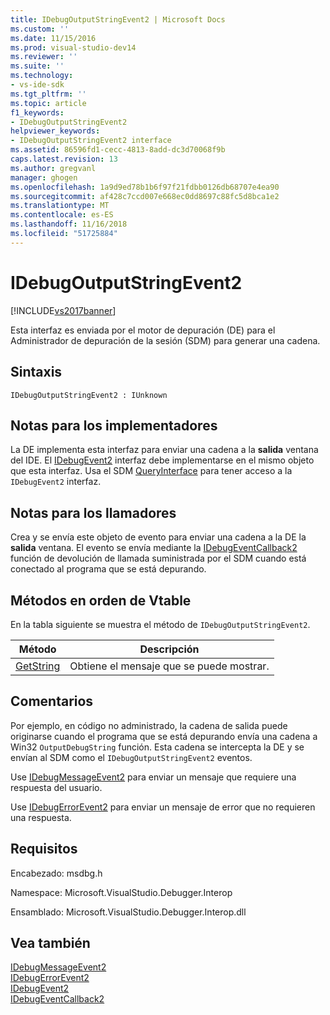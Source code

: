 ```yaml
---
title: IDebugOutputStringEvent2 | Microsoft Docs
ms.custom: ''
ms.date: 11/15/2016
ms.prod: visual-studio-dev14
ms.reviewer: ''
ms.suite: ''
ms.technology:
- vs-ide-sdk
ms.tgt_pltfrm: ''
ms.topic: article
f1_keywords:
- IDebugOutputStringEvent2
helpviewer_keywords:
- IDebugOutputStringEvent2 interface
ms.assetid: 86596fd1-cecc-4813-8add-dc3d70068f9b
caps.latest.revision: 13
ms.author: gregvanl
manager: ghogen
ms.openlocfilehash: 1a9d9ed78b1b6f97f21fdbb0126db68707e4ea90
ms.sourcegitcommit: af428c7ccd007e668ec0dd8697c88fc5d8bca1e2
ms.translationtype: MT
ms.contentlocale: es-ES
ms.lasthandoff: 11/16/2018
ms.locfileid: "51725884"
---
```

# <a name="idebugoutputstringevent2"></a>IDebugOutputStringEvent2
[!INCLUDE[vs2017banner](../../../includes/vs2017banner.md)]

Esta interfaz es enviada por el motor de depuración (DE) para el Administrador de depuración de la sesión (SDM) para generar una cadena.  
  
## <a name="syntax"></a>Sintaxis  
  
```  
IDebugOutputStringEvent2 : IUnknown  
```  
  
## <a name="notes-for-implementers"></a>Notas para los implementadores  
 La DE implementa esta interfaz para enviar una cadena a la **salida** ventana del IDE. El [IDebugEvent2](../../../extensibility/debugger/reference/idebugevent2.md) interfaz debe implementarse en el mismo objeto que esta interfaz. Usa el SDM [QueryInterface](http://msdn.microsoft.com/library/62fce95e-aafa-4187-b50b-e6611b74c3b3) para tener acceso a la `IDebugEvent2` interfaz.  
  
## <a name="notes-for-callers"></a>Notas para los llamadores  
 Crea y se envía este objeto de evento para enviar una cadena a la DE la **salida** ventana. El evento se envía mediante la [IDebugEventCallback2](../../../extensibility/debugger/reference/idebugeventcallback2.md) función de devolución de llamada suministrada por el SDM cuando está conectado al programa que se está depurando.  
  
## <a name="methods-in-vtable-order"></a>Métodos en orden de Vtable  
 En la tabla siguiente se muestra el método de `IDebugOutputStringEvent2`.  
  
|Método|Descripción|  
|------------|-----------------|  
|[GetString](../../../extensibility/debugger/reference/idebugoutputstringevent2-getstring.md)|Obtiene el mensaje que se puede mostrar.|  
  
## <a name="remarks"></a>Comentarios  
 Por ejemplo, en código no administrado, la cadena de salida puede originarse cuando el programa que se está depurando envía una cadena a Win32 `OutputDebugString` función. Esta cadena se intercepta la DE y se envían al SDM como el `IDebugOutputStringEvent2` eventos.  
  
 Use [IDebugMessageEvent2](../../../extensibility/debugger/reference/idebugmessageevent2.md) para enviar un mensaje que requiere una respuesta del usuario.  
  
 Use [IDebugErrorEvent2](../../../extensibility/debugger/reference/idebugerrorevent2.md) para enviar un mensaje de error que no requieren una respuesta.  
  
## <a name="requirements"></a>Requisitos  
 Encabezado: msdbg.h  
  
 Namespace: Microsoft.VisualStudio.Debugger.Interop  
  
 Ensamblado: Microsoft.VisualStudio.Debugger.Interop.dll  
  
## <a name="see-also"></a>Vea también  
 [IDebugMessageEvent2](../../../extensibility/debugger/reference/idebugmessageevent2.md)   
 [IDebugErrorEvent2](../../../extensibility/debugger/reference/idebugerrorevent2.md)   
 [IDebugEvent2](../../../extensibility/debugger/reference/idebugevent2.md)   
 [IDebugEventCallback2](../../../extensibility/debugger/reference/idebugeventcallback2.md)

